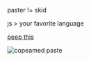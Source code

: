 paster != skid

js > your favorite language

[peep this](https://fartdev.cf/)

<img src="https://komarev.com/ghpvc/?username=fartdev&color=d6c83e" alt="copeamed paste"><br>
